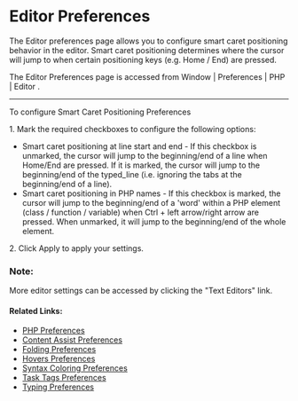 # Editor Preferences

<!--context:editor_preferences-->

The Editor preferences page allows you to configure smart caret positioning behavior in the editor. Smart caret positioning determines where the cursor will jump to when certain positioning keys (e.g. Home / End) are pressed.

The Editor Preferences page is accessed from Window | Preferences | PHP | Editor .

---

 <!--ref-start-->

To configure Smart Caret Positioning Preferences

1\. Mark the required checkboxes to configure the following options:

  * Smart caret positioning at line start and end - If this checkbox is unmarked, the cursor will jump to the beginning/end of a line when Home/End are pressed. If it is marked, the cursor will jump to the beginning/end of the typed_line (i.e. ignoring the tabs at the beginning/end of a line).
  * Smart caret positioning in PHP names - If this checkbox is marked, the cursor will jump to the beginning/end of a 'word' within a PHP element (class / function / variable) when Ctrl + left arrow/right arrow are pressed. When unmarked, it will jump to the beginning/end of the whole element.

2\. Click Apply to apply your settings.

<!--note-start-->

### Note:

More editor settings can be accessed by clicking the "Text Editors" link.

<!--note-end-->

<!--ref-end-->

<!--links-start-->

#### Related Links:

 * [PHP Preferences](../../../032-reference/032-preferences/000-index.md)
 * [Content Assist Preferences](008-code_assist.md)
 * [Folding Preferences](016-folding.md)
 * [Hovers Preferences](024-hovers.md)
 * [Syntax Coloring Preferences](048-syntax_coloring.md)
 * [Task Tags Preferences](../096-validation/008-task_tags.md)
 * [Typing Preferences](072-typing.md)

<!--links-end-->
